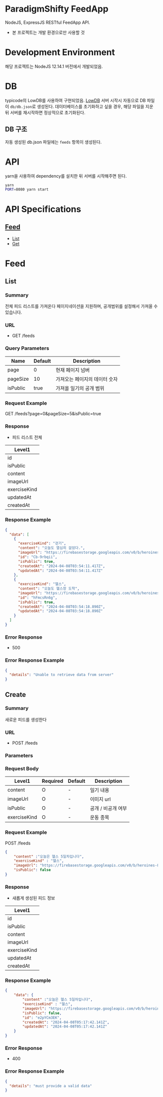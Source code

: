 # ParadigmShifty FeedApp

NodeJS, ExpressJS RESTful FeedApp API.

- 본 프로젝트는 개발 환경으로만 사용할 것

# Development Environment

해당 프로젝트는 NodeJS 12.14.1 버전에서 개발되었음.

# DB

typicode의 LowDB를 사용하여 구현되었음. [LowDB](https://github.com/typicode/lowdb)
서버 시작시 자동으로 DB 파일이 `db/db.json`로 생성된다.
데이터베이스를 초기화하고 싶을 경우, 해당 파일을 지운 뒤 서버를 재시작하면 정상적으로 초기화된다.

## DB 구조

자동 생성된 db.json 파일에는 `feeds` 항목이 생성된다.

# API

yarn을 사용하여 dependency를 설치한 뒤 서버를 시작해주면 된다.

```bash
yarn
PORT=8080 yarn start
```

# API Specifications

## [Feed](#feed)

- [List](#feed-list)
- [Get](#feed-get)


# <span id="feed">Feed</span>

## <span id="feed-list">List</span>

### Summary

전체 피드 리스트를 가져온다 
페이지네이션을 지원하며, 공개범위를 설정해서 가져올 수 있습니다.

### URL

- GET /feeds


### Query Parameters

| Name      | Default | Description                           |
| --------- | ------- | ------------------------------------- |
| page | 0   | 현재 페이지 넘버 |
| pageSize | 10   | 가져오는 페이지의 데이터 숫자 |
| isPublic | true   | 가져올 일기의 공개 범위 |

### Request Example

GET /feeds?page=0&pageSize=5&isPublic=true

### Response

- 피드 리스트 전체

| Level1    |
| --------- |
| id        |
| isPublic  |
| content   |
| imageUrl   |
| exerciseKind|
| updatedAt |
| createdAt |

### Response Example

```json
{
  "data": [
    {
      "exerciseKind": "걷기",
      "content": "오늘도 열심히 걸었다.",
      "imageUrl": "https://firebasestorage.googleapis.com/v0/b/heroines-88ce2.appspot.com/o/pedometerDefaultImage%2FwalkingURL.png?alt=media&token=7e17b117-cc74-4017-98c4-153698490fac",
      "id": "Cb-9rbqii",
      "isPublic": true,
      "createdAt": "2024-04-08T03:54:11.417Z",
      "updatedAt": "2024-04-08T03:54:11.417Z"
    },
    {
      "exerciseKind": "헬스",
      "content": "오늘도 헬스장 도착",
      "imageUrl": "https://firebasestorage.googleapis.com/v0/b/heroines-88ce2.appspot.com/o/pedometerDefaultImage%2FwalkingURL.png?alt=media&token=7e17b117-cc74-4017-98c4-153698490fac",
      "id": "hFmcsRn6g",
      "isPublic": true,
      "createdAt": "2024-04-08T03:54:18.890Z",
      "updatedAt": "2024-04-08T03:54:18.890Z"
    }
  ]
}
```

### Error Response

- 500

### Error Response Example

```json
{
  "details": "Unable to retrieve data from server"
}
```

## <span id="feeds-create">Create</span>

### Summary

새로운 피드를 생성한다

### URL

- POST /feeds

### Parameters

### Request Body

| Level1 | Required | Default | Description |
| ------ | -------- | ------- | ----------- |
| content  | O        | -       | 일기 내용 |
| imageUrl  | O        | -       | 이미지 url |
| isPublic  | O        | -       | 공개 / 비공개 여부 |
| exerciseKind  | O        | -       | 운동 종목 |

### Request Example

POST /feeds

```json
{
    "content" :"오늘은 헬스 5일차입니다",
    "exerciseKind" : "헬스",
    "imageUrl": "https://firebasestorage.googleapis.com/v0/b/heroines-88ce2.appspot.com/o/pedometerDefaultImage%2FwalkingURL.png?alt=media&token=7e17b117-cc74-4017-98c4-153698490fac",
    "isPublic": false
}
```

### Response

- 새롭게 생성된 피드 정보

| Level1    |
| --------- |
| id        |
| isPublic  |
| content   |
| imageUrl   |
| exerciseKind|
| updatedAt |
| createdAt |

### Response Example

```json
{
    "data": {
        "content" :"오늘은 헬스 5일차입니다",
        "exerciseKind" : "헬스",
        "imageUrl": "https://firebasestorage.googleapis.com/v0/b/heroines-88ce2.appspot.com/o/pedometerDefaultImage%2FwalkingURL.png?alt=media&token=7e17b117-cc74-4017-98c4-153698490fac",
        "isPublic": false,
        "id": "e2pYCm3EK",
        "createdAt": "2024-04-08T05:17:42.141Z",
        "updatedAt": "2024-04-08T05:17:42.141Z"
    }
}
```

### Error Response

- 400

### Error Response Example

```json
{
  "details": "must provide a valid data"
}
```
